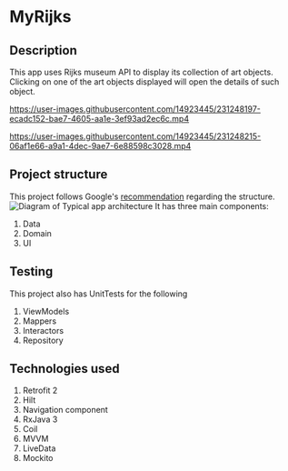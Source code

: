 # MyRijks

## Description

This app uses Rijks museum API to display its collection of art objects.
Clicking on one of the art objects displayed will open the details of such object.



https://user-images.githubusercontent.com/14923445/231248197-ecadc152-bae7-4605-aa1e-3ef93ad2ec6c.mp4



https://user-images.githubusercontent.com/14923445/231248215-06af1e66-a9a1-4dec-9ae7-6e88598c3028.mp4



## Project structure

This project follows Google's [recommendation](https://developer.android.com/topic/architecture)
regarding the structure.
![Diagram of Typical app architecture](https://developer.android.com/static/topic/libraries/architecture/images/mad-arch-overview.png)
It has three main components:

1. Data
2. Domain
3. UI

## Testing

This project also has UnitTests for the following

1. ViewModels
2. Mappers
3. Interactors
4. Repository

## Technologies used

1. Retrofit 2
2. Hilt
3. Navigation component
4. RxJava 3
5. Coil
6. MVVM
7. LiveData
8. Mockito

